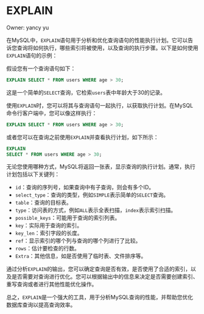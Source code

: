 # EXPLAIN

Owner: yancy yu

在MySQL中，`EXPLAIN`语句用于分析和优化查询语句的性能执行计划。它可以告诉您查询将如何执行，哪些索引将被使用，以及查询的执行步骤。以下是如何使用`EXPLAIN`语句的示例：

假设您有一个查询语句如下：

```sql
EXPLAIN SELECT * FROM users WHERE age > 30;

```

这是一个简单的`SELECT`查询，它检索`users`表中年龄大于30的记录。

使用`EXPLAIN`时，您可以将其与查询语句一起执行，以获取执行计划。在MySQL命令行客户端中，您可以像这样执行：

```sql
EXPLAIN SELECT * FROM users WHERE age > 30;

```

或者您可以在查询之前使用`EXPLAIN`并查看执行计划，如下所示：

```sql
EXPLAIN
SELECT * FROM users WHERE age > 30;

```

无论您使用哪种方式，MySQL将返回一张表，显示查询的执行计划。通常，执行计划包括以下关键列：

- `id`：查询的序列号，如果查询中有子查询，则会有多个ID。
- `select_type`：查询的类型，例如`SIMPLE`表示简单的`SELECT`查询。
- `table`：查询的目标表。
- `type`：访问表的方式，例如`ALL`表示全表扫描，`index`表示索引扫描。
- `possible_keys`：可能用于查询的索引列表。
- `key`：实际用于查询的索引。
- `key_len`：索引字段的长度。
- `ref`：显示索引的哪个列与查询的哪个列进行了比较。
- `rows`：估计要检查的行数。
- `Extra`：其他信息，如是否使用了临时表、文件排序等。

通过分析`EXPLAIN`的输出，您可以确定查询是否有效，是否使用了合适的索引，以及是否需要对查询进行优化。您可以根据输出中的信息来决定是否需要创建索引、重写查询或者进行其他性能优化操作。

总之，`EXPLAIN`是一个强大的工具，用于分析MySQL查询的性能，并帮助您优化数据库查询以提高查询效率。